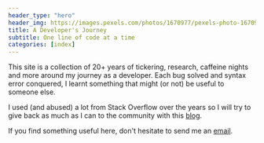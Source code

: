 ```yaml
---
header_type: "hero"
header_img: https://images.pexels.com/photos/1670977/pexels-photo-1670977.jpeg
title: A Developer's Journey
subtitle: One line of code at a time
categories: [index]
---
```

This site is a collection of 20+ years of tickering, research, caffeine nights and more around my journey as a developer.  Each bug solved and syntax error conquered, I learnt something that might (or not) be useful to someone else.

I used (and abused) a lot from Stack Overflow over the years so I will try to give back as much as I can to the community with this [blog](https://oaxley.github.io/blog/).

If you find something useful here, don't hesitate to send me an [email](mailto:oaxley@duck.com).
